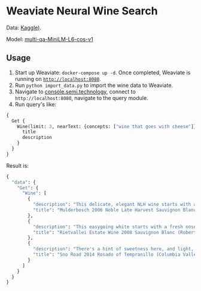 # Weaviate Neural Wine Search

Data: [Kaggle)](https://www.kaggle.com/zynicide/wine-reviews).

Model: [multi-qa-MiniLM-L6-cos-v1](https://huggingface.co/sentence-transformers/multi-qa-MiniLM-L6-cos-v1)


## Usage

1. Start up Weaviate: `docker-compose up -d`. Once completed, Weaviate is running on [`http://localhost:8080`]().
3. Run `python import_data.py` to import the wine data to Weaviate.
4. Navigate to [console.semi.technology](https://console.semi.technology/), connect to `http://localhost:8080`, navigate to the query module.
5. Run query's like:
```graphql
{
  Get {
    Wine(limit: 3, nearText: {concepts: ["wine that goes with cheese"]}) {
      title
      description
    }
  }
}
```

Result is:

```graphql
{
  "data": {
    "Get": {
      "Wine": [
        {
          "description": "This delicate, elegant NLH wine starts with alluring aromas of lush honey, apricot and citrus and offers a vibrant, lively balance of fruit and acid. Pair with cheeses and fruit salads.",
          "title": "Mulderbosch 2006 Noble Late Harvest Sauvignon Blanc (Stellenbosch)."
        },
        {
          "description": "This easygoing white starts with a fresh nose of grapefruit, fig and flowers and leads into zesty but complex flavors of tropical fruit and citrus. Approachable and balanced, the wine will pair well with seafood and chicken dishes.",
          "title": "Rietvallei Estate Wine 2008 Sauvignon Blanc (Robertson)."
        },
        {
          "description": "There's a hint of sweetness here, and light, almost watery fruit flavors of watermelon and strawberry. This could accompany a starter course of mild cheeses.",
          "title": "Sno Road 2014 Rosado of Tempranillo (Columbia Valley (OR))."
        }
      ]
    }
  }
}
```
